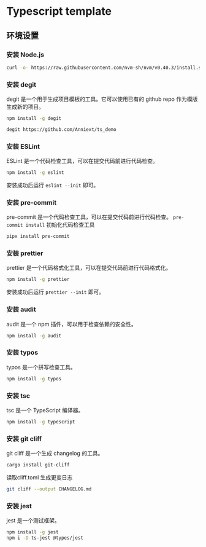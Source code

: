 # Typescript template

## 环境设置

### 安装 Node.js

```bash
curl -o- https://raw.githubusercontent.com/nvm-sh/nvm/v0.40.3/install.sh | bash
```

### 安装 degit

degit 是一个用于生成项目模板的工具。它可以使用已有的 github repo 作为模版生成新的项目。

```bash
npm install -g degit
```

```bash
degit https://github.com/Anniext/ts_demo
```

### 安装 ESLint

ESLint 是一个代码检查工具，可以在提交代码前进行代码检查。

```bash
npm install -g eslint
```

安装成功后运行 `eslint --init` 即可。

### 安装 pre-commit

pre-commit 是一个代码检查工具，可以在提交代码前进行代码检查。
`pre-commit install` 初始化代码检查工具

```bash
pipx install pre-commit
```

### 安装 prettier

prettier 是一个代码格式化工具，可以在提交代码前进行代码格式化。

```bash
npm install -g prettier
```

安装成功后运行 `prettier --init` 即可。

### 安装 audit

audit 是一个 npm 插件，可以用于检查依赖的安全性。

```bash
npm install -g audit
```

### 安装 typos

typos 是一个拼写检查工具。

```bash
npm install -g typos
```

### 安装 tsc

tsc 是一个 TypeScript 编译器。

```bash
npm install -g typescript
```

### 安装 git cliff

git cliff 是一个生成 changelog 的工具。

```bash
cargo install git-cliff
```

读取cliff.toml 生成更变日志

```bash
git cliff --output CHANGELOG.md
```

### 安装 jest

jest 是一个测试框架。

```bash
npm install -g jest
npm i -D ts-jest @types/jest
```
